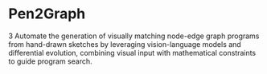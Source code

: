 # Pen2Graph
  3                  Automate the generation of visually matching node-edge graph programs from hand-drawn sketches by leveraging vision-language models and differential evolution, combining visual input with mathematical constraints to guide program     search.
